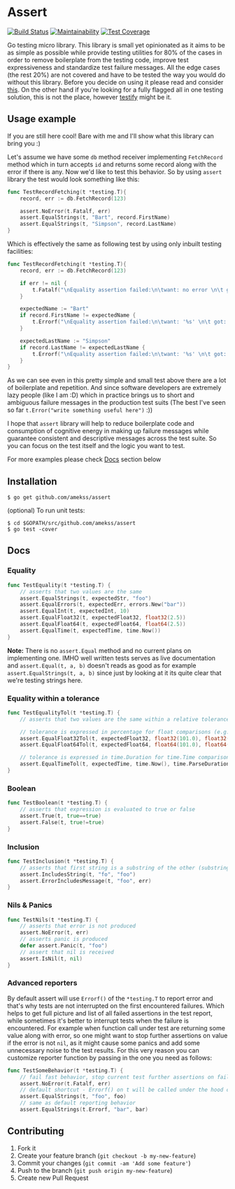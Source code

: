 # Assert
[![Build Status](https://travis-ci.org/AMekss/assert.svg?branch=master)](https://travis-ci.org/AMekss/assert)
[![Maintainability](https://api.codeclimate.com/v1/badges/1fc2f9f7b3058063795d/maintainability)](https://codeclimate.com/github/AMekss/assert/maintainability)
[![Test Coverage](https://api.codeclimate.com/v1/badges/1fc2f9f7b3058063795d/test_coverage)](https://codeclimate.com/github/AMekss/assert/test_coverage)

Go testing micro library. This library is small yet opinionated as it aims to be as simple as possible while provide testing utilities for 80% of the cases in order to remove boilerplate from the testing code, improve test expressiveness and standardize test failure messages. All the edge cases (the rest 20%) are not covered and have to be tested the way you would do without this library. Before you decide on using it please read and consider [this](https://golang.org/doc/faq#testing_framework). On the other hand if you're looking for a fully flagged all in one testing solution, this is not the place, however [testify](https://github.com/stretchr/testify) might be it.

## Usage example
If you are still here cool! Bare with me and I'll show what this library can bring you :)

Let's assume we have some `db` method receiver implementing `FetchRecord` method which in turn accepts `id` and returns some record along with the error if there is any. Now we'd like to test this behavior. So by using `assert` library the test would look something like this:

```go
func TestRecordFetching(t *testing.T){
    record, err := db.FetchRecord(123)

    assert.NoError(t.Fatalf, err)
    assert.EqualStrings(t, "Bart", record.FirstName)
    assert.EqualStrings(t, "Simpson", record.LastName)
}
```

Which is effectively the same as following test by using only inbuilt testing facilities:
```go
func TestRecordFetching(t *testing.T){
    record, err := db.FetchRecord(123)

    if err != nil {
        t.Fatalf("\nEquality assertion failed:\n\twant: no error \n\t got: error '%s'", err)
    }

    expectedName := "Bart"
    if record.FirstName != expectedName {
        t.Errorf("\nEquality assertion failed:\n\twant: '%s' \n\t got: '%s'", expectedName, record.FirstName)
    }

    expectedLastName := "Simpson"
    if record.LastName != expectedLastName {
        t.Errorf("\nEquality assertion failed:\n\twant: '%s' \n\t got: '%s'", expectedLastName, record.LastName)
    }
}
```
As we can see even in this pretty simple and small test above there are a lot of boilerplate and repetition. And since software developers are extremely lazy people (like I am :D) which in practice brings us to short and ambiguous failure messages in the production test suits (The best I've seen so far `t.Error("write something useful here")` :))

I hope that `assert` library will help to reduce boilerplate code and consumption of cognitive energy in making up failure messages while guarantee consistent and descriptive messages across the test suite. So you can focus on the test itself and the logic you want to test.

For more examples please check [Docs](#docs) section below

## Installation
```
$ go get github.com/amekss/assert
```

(optional) To run unit tests:
```
$ cd $GOPATH/src/github.com/amekss/assert
$ go test -cover
```

## Docs

### Equality
```go
func TestEquality(t *testing.T) {
    // asserts that two values are the same
    assert.EqualStrings(t, expectedStr, "foo")
    assert.EqualErrors(t, expectedErr, errors.New("bar"))
    assert.EqualInt(t, expectedInt, 10)
    assert.EqualFloat32(t, expectedFloat32, float32(2.5))
    assert.EqualFloat64(t, expectedFloat64, float64(2.5))
    assert.EqualTime(t, expectedTime, time.Now())
}

```
**Note:** There is no `assert.Equal` method and no current plans on implementing one. IMHO well written tests serves as live documentation and `assert.Equal(t, a, b)` doesn't reads as good as for example `assert.EqualStrings(t, a, b)` since just by looking at it its quite clear that we're testing strings here.

### Equality within a tolerance
```go
func TestEqualityTol(t *testing.T) {
    // asserts that two values are the same within a relative tolerance

    // tolerance is expressed in percentage for float comparisons (e.g. 2%)
    assert.EqualFloat32Tol(t, expectedFloat32, float32(101.0), float32(0.02))
    assert.EqualFloat64Tol(t, expectedFloat64, float64(101.0), float64(0.02))

    // tolerance is expressed in time.Duration for time.Time comparisons
    assert.EqualTimeTol(t, expectedTime, time.Now(), time.ParseDuration("1s"))
}
```

### Boolean
```go
func TestBoolean(t *testing.T) {
    // asserts that expression is evaluated to true or false
    assert.True(t, true==true)
    assert.False(t, true!=true)
}
```

### Inclusion
```go
func TestInclusion(t *testing.T) {
    // asserts that first string is a substring of the other (substring of error message in the case of errors)
    assert.IncludesString(t, "fo", "foo")
    assert.ErrorIncludesMessage(t, "foo", err)
}
```

### Nils & Panics
```go
func TestNils(t *testing.T) {
    // asserts that error is not produced
    assert.NoError(t, err)
    // asserts panic is produced
    defer assert.Panic(t, "foo")
    // assert that nil is received
    assert.IsNil(t, nil)
}
```

### Advanced reporters
By default assert will use `Errorf()` of the `*testing.T` to report error and that's why tests are not interrupted on the first encountered failures. Which helps to get full picture and list of all failed assertions in the test report, while sometimes it's better to interrupt tests when the failure is encountered. For example when function call under test are returning some value along with error, so one might want to stop further assertions on value if the error is not `nil`, as it might cause some panics and add some unnecessary noise to the test results. For this very reason you can customize reporter function by passing in the one you need as follows:
```go
func TestSomeBehavior(t *testing.T) {
    // fail fast behavior, stop current test further assertions on failure
    assert.NoError(t.Fatalf, err)
    // default shortcut - Errorf() on t will be called under the hood current test won't be interrupted on failure
    assert.EqualStrings(t, "foo", foo)
    // same as default reporting behavior
    assert.EqualStrings(t.Errorf, "bar", bar)
```

## Contributing

1. Fork it
2. Create your feature branch (`git checkout -b my-new-feature`)
3. Commit your changes (`git commit -am 'Add some feature'`)
4. Push to the branch (`git push origin my-new-feature`)
5. Create new Pull Request
